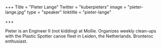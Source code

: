 +++
Title = "Pieter Lange"
Twitter = "kuberpieters"
image = "pieter-lange.jpg"
type = "speaker"
linktitle = "pieter-lange"

+++

Pieter is an Engineer II (not kidding) at Mollie. Organizes weekly clean-ups with the Plastic Spotter canoe fleet in Leiden, the Netherlands. Bronteroc enthusiast. 